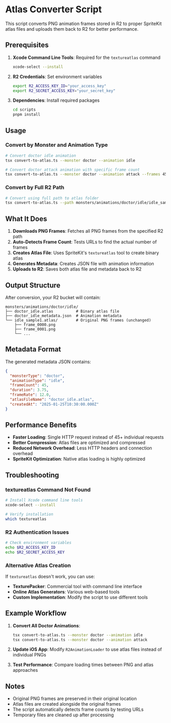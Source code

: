# Atlas Converter Script

This script converts PNG animation frames stored in R2 to proper SpriteKit atlas files and uploads them back to R2 for better performance.

## Prerequisites

1. **Xcode Command Line Tools**: Required for the `textureatlas` command

   ```bash
   xcode-select --install
   ```

2. **R2 Credentials**: Set environment variables

   ```bash
   export R2_ACCESS_KEY_ID="your_access_key"
   export R2_SECRET_ACCESS_KEY="your_secret_key"
   ```

3. **Dependencies**: Install required packages
   ```bash
   cd scripts
   pnpm install
   ```

## Usage

### Convert by Monster and Animation Type

```bash
# Convert doctor idle animation
tsx convert-to-atlas.ts --monster doctor --animation idle

# Convert doctor attack animation with specific frame count
tsx convert-to-atlas.ts --monster doctor --animation attack --frames 45
```

### Convert by Full R2 Path

```bash
# Convert using full path to atlas folder
tsx convert-to-atlas.ts --path monsters/animations/doctor/idle/idle_sample1.atlas
```

## What It Does

1. **Downloads PNG Frames**: Fetches all PNG frames from the specified R2 path
2. **Auto-Detects Frame Count**: Tests URLs to find the actual number of frames
3. **Creates Atlas File**: Uses SpriteKit's `textureatlas` tool to create binary atlas
4. **Generates Metadata**: Creates JSON file with animation information
5. **Uploads to R2**: Saves both atlas file and metadata back to R2

## Output Structure

After conversion, your R2 bucket will contain:

```
monsters/animations/doctor/idle/
├── doctor_idle.atlas          # Binary atlas file
├── doctor_idle_metadata.json  # Animation metadata
└── idle_sample1.atlas/        # Original PNG frames (unchanged)
    ├── frame_0000.png
    ├── frame_0001.png
    └── ...
```

## Metadata Format

The generated metadata JSON contains:

```json
{
  "monsterType": "doctor",
  "animationType": "idle",
  "frameCount": 45,
  "duration": 3.75,
  "frameRate": 12.0,
  "atlasFileName": "doctor_idle.atlas",
  "createdAt": "2025-01-25T10:30:00.000Z"
}
```

## Performance Benefits

- **Faster Loading**: Single HTTP request instead of 45+ individual requests
- **Better Compression**: Atlas files are optimized and compressed
- **Reduced Network Overhead**: Less HTTP headers and connection overhead
- **SpriteKit Optimization**: Native atlas loading is highly optimized

## Troubleshooting

### textureatlas Command Not Found

```bash
# Install Xcode command line tools
xcode-select --install

# Verify installation
which textureatlas
```

### R2 Authentication Issues

```bash
# Check environment variables
echo $R2_ACCESS_KEY_ID
echo $R2_SECRET_ACCESS_KEY
```

### Alternative Atlas Creation

If `textureatlas` doesn't work, you can use:

- **TexturePacker**: Commercial tool with command line interface
- **Online Atlas Generators**: Various web-based tools
- **Custom Implementation**: Modify the script to use different tools

## Example Workflow

1. **Convert All Doctor Animations**:

   ```bash
   tsx convert-to-atlas.ts --monster doctor --animation idle
   tsx convert-to-atlas.ts --monster doctor --animation attack
   ```

2. **Update iOS App**: Modify `R2AnimationLoader` to use atlas files instead of individual PNGs

3. **Test Performance**: Compare loading times between PNG and atlas approaches

## Notes

- Original PNG frames are preserved in their original location
- Atlas files are created alongside the original frames
- The script automatically detects frame counts by testing URLs
- Temporary files are cleaned up after processing
